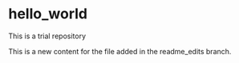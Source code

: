 # hello_world
This is a trial repository

This is a new content for the file added in the readme_edits branch.

